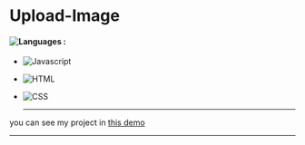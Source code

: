 # Upload-Image

#### ![Languages](https://img.shields.io/github/languages/count/zeynab-jalalian/Upload-Image) :
 - ![Javascript](https://img.shields.io/badge/javascript-yellow)
 - ![HTML](https://img.shields.io/badge/Html-orange)
 - ![CSS](https://img.shields.io/badge/Css-blue)
   
   ---
 you can see my project in [this demo](https://zeynab-jalalian.github.io/Upload-Image/)
  ___
